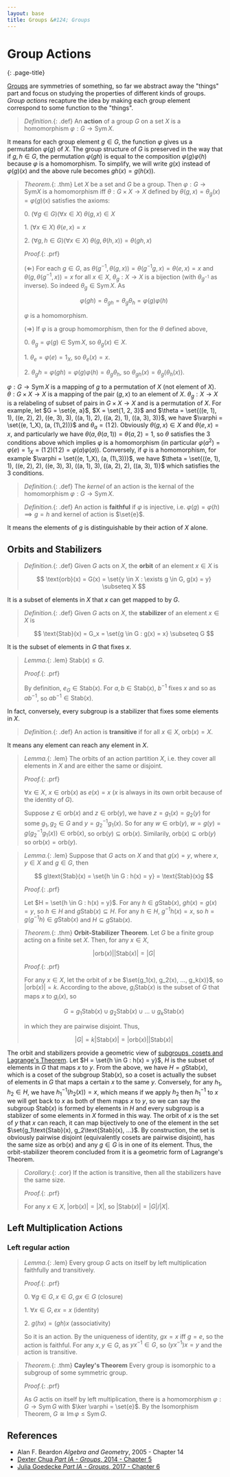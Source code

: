 ```yaml
---
layout: base
title: Groups &#124; Groups
---
```


# Group Actions
{: .page-title}

[Groups](groups.md) are symmetries of something, so far we abstract away the "things" part and focus on studying the properties of different kinds of groups.
_Group actions_ recapture the idea by making each group element correspond to some function to the "things".

> *Definition.*{: .def}
> An **action** of a group $G$ on a set $X$ is a homomorphism $\varphi: G \to \text{Sym}\,X$.

It means for each group element $g \in G$, the function $\varphi$ gives us a permutation $\varphi(g)$ of $X$.
The group structure of $G$ is preserved in the way that if $g, h \in G$,
the permutation $\varphi(gh)$ is equal to the composition $\varphi(g)\varphi(h)$ because $\varphi$ is a homomorphism.
To simplify, we will write $g(x)$ instead of $\varphi(g)(x)$ and the above rule becomes $gh(x) = g(h(x))$.

> *Theorem.*{: .thm}
> Let $X$ be a set and $G$ be a group. Then $\varphi: G \to \text{Sym} X$ is a homomorphism
> iff $\theta: G \times X \to X$ defined by $\theta(g, x) = \theta_g(x) = \varphi(g)(x)$ satisfies the axioms:
>
> 0\. $(\forall g \in G)(\forall x \in X)\;\theta(g, x) \in X$
>
> 1\. $(\forall x \in X)\;\theta(e, x) = x$
>
> 2\. $(\forall g,h \in G)(\forall x \in X)\;\theta(g, \theta(h, x)) = \theta(gh, x)$
>
> *Proof.*{: .prf}
>
> ($\Leftarrow$) For each $g \in G$, as $\theta(g^{-1}, \theta(g, x)) = \theta(g^{-1}g, x) = \theta(e, x) = x$ and $\theta(g, \theta(g^{-1}, x)) = x$ for all $x \in X$,
> $\theta_g: X \to X$ is a bijection (with $\theta_{g^{-1}}$ as inverse). So indeed $\theta_g \in \text{Sym}\,X$.
> As
>
> $$
  \varphi(gh) = \theta_{gh} = \theta_g\theta_h = \varphi(g)\varphi(h)
  $$
>
> $\varphi$ is a homomorphism.
>
> ($\Rightarrow$) If $\varphi$ is a group homomorphism, then for the $\theta$ defined above,
>
> 0\. $\theta_g = \varphi(g) \in \text{Sym}\,X$, so $\theta_g(x) \in X$.
>
> 1\. $\theta_e = \varphi(e) = 1_X$, so $\theta_e(x) = x$.
>
> 2\. $\theta_gh = \varphi(gh) = \varphi(g)\varphi(h) = \theta_g\theta_h$, so $\theta_{gh}(x) = \theta_g(\theta_h(x))$.

$\varphi: G \to \text{Sym}\,X$ is a mapping of $g$ to a permutation of $X$ (not element of $X$).
$\theta: G \times X \to X$ is a mapping of the pair $(g, x)$ to an element of $X$.
$\theta_g: X \to X$ is a relabeling of subset of pairs in $G \times X \to X$ and is a permutation of $X$.
For example, let $G = \set{e, a}$, $X = \set{1, 2, 3}$ and
$\theta = \set{((e, 1), 1), ((e, 2), 2), ((e, 3), 3), ((a, 1), 2), ((a, 2), 1), ((a, 3), 3)}$,
we have $\varphi = \set{(e, 1_X), (a, (1\,2))}$ and $\theta_a = (1\,2)$.
Obviously $\theta(g, x) \in X$ and $\theta(e, x) = x$, and particularly we have $\theta(a, \theta(a, 1)) = \theta(a, 2) = 1$,
so $\theta$ satisfies the 3 conditions above which implies $\varphi$ is a homomorphism (in particular $\varphi(a^2) = \varphi(e) = 1_X = (1\,2)(1\,2) = \varphi(a)\varphi(a)$).
Conversely, if $\varphi$ is a homomorphism, for example $\varphi = \set{(e, 1_X), (a, (1\,3))}$,
we have $\theta = \set{((e, 1), 1), ((e, 2), 2), ((e, 3), 3), ((a, 1), 3), ((a, 2), 2), ((a, 3), 1)}$
which satisfies the 3 conditions.

> *Definition.*{: .def}
> The _kernel_ of an action is the kernal of the homomorphism $\varphi: G \to \text{Sym}\,X$.

> *Definition.*{: .def}
> An action is **faithful** if $\varphi$ is injective, i.e. $\varphi(g) = \varphi(h) \implies g = h$ and kernel of action is $\set{e}$.

It means the elements of $g$ is distinguishable by their action of $X$ alone.

## Orbits and Stabilizers

> *Definition.*{: .def}
> Given $G$ acts on $X$, the **orbit** of an element $x \in X$ is
>
> $$
  \text{orb}(x) = G(x) = \set{y \in X : \exists g \in G, g(x) = y} \subseteq X
  $$

It is a subset of elements in $X$ that $x$ can get mapped to by $G$.

> *Definition.*{: .def}
> Given $G$ acts on $X$, the **stabilizer** of an element $x \in X$ is
>
> $$
  \text{Stab}(x) = G_x = \set{g \in G : g(x) = x} \subseteq G
  $$

It is the subset of elements in $G$ that fixes $x$.

> *Lemma.*{: .lem}
> $\text{Stab}(x) \le G$.
>
> *Proof.*{: .prf}
>
> By definition, $e_G \in \text{Stab}(x)$.
> For $a, b \in \text{Stab}(x)$, $b^{-1}$ fixes $x$ and so as $ab^{-1}$, so $ab^{-1} \in \text{Stab}(x)$.

In fact, conversely, every subgroup is a stabilizer that fixes some elements in $X$.

> *Definition.*{: .def}
> An action is **transitive** if for all $x \in X$, $\text{orb}(x) = X$.

It means any element can reach any element in $X$.

> *Lemma.*{: .lem}
> The orbits of an action partition $X$, i.e. they cover all elements in $X$ and are either the same or disjoint.
>
> *Proof.*{: .prf}
>
> $\forall x \in X$, $x \in \text{orb}(x)$ as $e(x) = x$ ($x$ is always in its own orbit because of the identity of $G$).
>
> Suppose $z \in \text{orb}(x)$ and $z \in \text{orb}(y)$, we have $z = g_1(x) = g_2(y)$ for some $g_1, g_2 \in G$ and $y = g_2^{-1}g_1(x)$.
> So for any $w \in \text{orb}(y)$, $w = g(y) = g(g_2^{-1}g_1(x)) \in \text{orb}(x)$, so $\text{orb}(y) \subseteq \text{orb}(x)$.
> Similarily, $\text{orb}(x) \subseteq \text{orb}(y)$ so $\text{orb}(x) = \text{orb}(y)$.

> *Lemma.*{: .lem}
> Suppose that $G$ acts on $X$ and that $g(x) = y$, where $x, y \in X$ and $g \in G$, then
>
> $$
  g\text{Stab}(x) = \set{h \in G : h(x) = y} = \text{Stab}(x)g
  $$
>
> *Proof.*{: .prf}
>
> Let $H = \set{h \in G : h(x) = y}$.
> For any $h \in g\text{Stab}(x)$, $gh(x) = g(x) = y$, so $h \in H$ and $g\text{Stab}(x) \subseteq H$.
> For any $h \in H$, $g^{-1}h(x) = x$, so $h = g(g^{-1}h) \in g\text{Stab}(x)$ and $H \subseteq g\text{Stab}(x)$.

> *Theorem.*{: .thm}
> **Orbit-Stabilizer Theorem**. Let $G$ be a finite group acting on a finite set $X$. Then, for any $x \in X$,
>
> $$
  \vert \text{orb}(x) \vert \vert \text{Stab}(x) \vert = \vert G \vert
  $$
>
> *Proof.*{: .prf}
>
> For any $x \in X$, let the orbit of $x$ be $\set{g_1(x), g_2(x), ..., g_k(x)}$, so $\vert \text{orb}(x) \vert = k$.
> According to the above, $g_i\text{Stab}(x)$ is the subset of $G$ that maps $x$ to $g_i(x)$, so
>
> $$
  G = g_1\text{Stab}(x) \cup g_2\text{Stab}(x) \cup \dots \cup g_k\text{Stab}(x)
  $$
>
> in which they are pairwise disjoint. Thus,
>
> $$
  \vert G \vert = k \vert \text{Stab}(x) \vert = \vert \text{orb}(x) \vert \vert \text{Stab}(x) \vert
  $$

The orbit and stabilizers provide a geometric view of [subgroups, cosets and Lagrange's Theorem](subgroups-cosets-lagrange-theorem.md).
Let $H = \set{h \in G : h(x) = y}$, $H$ is the subset of elements in $G$ that maps $x$ to $y$.
From the above, we have $H = g\text{Stab}(x)$, which is a coset of the subgroup $\text{Stab}(x)$,
so a coset is actually the subset of elements in $G$ that maps a certain $x$ to the same $y$.
Conversely, for any $h_1, h_2 \in H$, we have $h_1^{-1}(h_2(x)) = x$,
which means if we apply $h_2$ then $h_1^{-1}$ to $x$ we will get back to $x$ as both of them maps $x$ to $y$,
so we can say the subgroup $\text{Stab}(x)$ is formed by elements in $H$ and every subgroup is a stablizer of some elements in $X$ formed in this way.
The orbit of $x$ is the set of $y$ that $x$ can reach, it can map bijectively to one of the element in the set $\set{g_1\text{Stab}(x), g_2\text{Stab}(x), ...}$.
By construction, the set is obviously pairwise disjoint (equivalently cosets are pairwise disjoint), has the same size as $\text{orb}(x)$ and any $g \in G$ is in one of its element.
Thus, the orbit-stabilizer theorem concluded from it is a geometric form of Lagrange's Theorem.

> *Corollary.*{: .cor}
> If the action is transitive, then all the stabilizers have the same size.
>
> *Proof.*{: .prf}
>
> For any $x \in X$, $\vert \text{orb}(x) \vert = \vert X \vert$, so $\vert \text{Stab}(x) \vert = \vert G \vert / \vert X \vert$.

## Left Multiplication Actions

### Left regular action

> *Lemma.*{: .lem}
> Every group $G$ acts on itself by left multiplication faithfully and transitively.
>
> *Proof.*{: .prf}
>
> 0\. $\forall g \in G, x \in G, gx \in G$ (closure)
>
> 1\. $\forall x \in G, ex = x$ (identity)
>
> 2\. $g(hx) = (gh)x$ (associativity)
>
> So it is an action.
> By the uniqueness of identity, $gx = x$ iff $g = e$, so the action is faithful.
> For any $x, y \in G$, as $yx^{-1} \in G$, so $(yx^{-1})x = y$ and the action is transitive.

> *Theorem.*{: .thm}
> **Cayley's Theorem**
> Every group is isomorphic to a subgroup of some symmetric group.
>
> *Proof.*{: .prf}
>
> As $G$ actis on itself by left multiplication, there is a homomorphism $\varphi: G \to \text{Sym}\,G$ with $\ker \varphi = \set{e}$.
> By the Isomorphism Theorem, $G \cong \text{Im}\,\varphi \le \text{Sym}\,G$.

## References

* Alan F. Beardon _Algebra and Geometry_, 2005 - Chapter 14
* [Dexter Chua _Part IA - Groups_, 2014 - Chapter 5](https://dec41.user.srcf.net/notes/IA\_M/groups.pdf)
* [Julia Goedecke _Part IA - Groups_, 2017 - Chapter 6](https://www.julia-goedecke.de/pdf/GroupsNotes.pdf)
